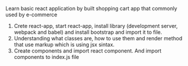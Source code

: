 Learn basic react application by built shopping cart app that commonly used by e-commerce
1. Crete react-app, start react-app, install library (development server, webpack and babel) and install bootstrap and import it to file.
2. Understanding what classes are, how to use them and render method that use markup which is using jsx sintax.
3. Create components and import react component. And import components to index.js file
